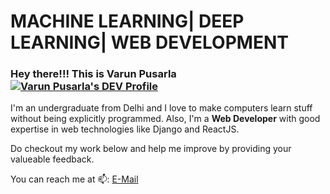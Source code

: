 # **MACHINE LEARNING| DEEP LEARNING| WEB DEVELOPMENT**

### Hey there!!! This is Varun Pusarla  [![Varun Pusarla's DEV Profile](https://d2fltix0v2e0sb.cloudfront.net/dev-badge.svg)](https://dev.to/varunpusarla)

I'm an undergraduate from Delhi and I love to make computers learn stuff without being explicitly programmed.
Also, I'm a **Web Developer** with good expertise in web technologies like Django and ReactJS.

Do checkout my work below and help me improve by providing your valueable feedback.

You can reach me at 📫: 
[E-Mail](varunpusarla@gmail.com)


<!--
**varunpusarla/varunpusarla** is a ✨ _special_ ✨ repository because its `README.md` (this file) appears on your GitHub profile.

Here are some ideas to get you started:

- 🔭 I’m currently working on ...
- 🌱 I’m currently learning ...
- 👯 I’m looking to collaborate on ...
- 🤔 I’m looking for help with ...
- 💬 Ask me about ...
- 📫 How to reach me: ...
- 😄 Pronouns: ...
- ⚡ Fun fact: ...
-->
